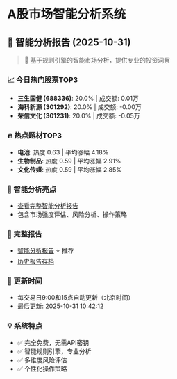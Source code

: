 # A股市场智能分析系统

## 🤖 智能分析报告 (2025-10-31)

> 🚀 基于规则引擎的智能市场分析，提供专业的投资洞察

### 📈 今日热门股票TOP3
- **三生国健 (688336)**: 20.0% | 成交额: 0.01万
- **海科新源 (301292)**: 20.0% | 成交额: -0.00万
- **荣信文化 (301231)**: 20.0% | 成交额: -0.05万

### 🔥 热点题材TOP3
- **电池**: 热度 0.63 | 平均涨幅 4.18%
- **生物制品**: 热度 0.59 | 平均涨幅 2.91%
- **文化传媒**: 热度 0.59 | 平均涨幅 2.85%

### 🤖 智能分析亮点
- [查看完整智能分析报告](reports/enhanced_report_2025-10-31.md)
- 包含市场强度评估、风险分析、操作策略

### 📄 完整报告
- [智能分析报告](reports/enhanced_report_2025-10-31.md) ⭐ 推荐
- [历史报告存档](reports/)

### 🔄 更新时间
- 每交易日9:00和15点自动更新（北京时间）
- 最后更新: 2025-10-31 10:42:12

### 💡 系统特点
- ✅ 完全免费，无需API密钥
- ✅ 智能规则引擎，专业分析
- ✅ 多维度风险评估
- ✅ 个性化操作策略
